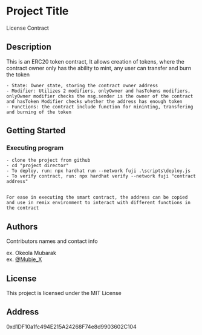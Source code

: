 # Project Title

License Contract

## Description

This is an ERC20 token contract, It allows creation of tokens, where the contract owner only has the ability to mint, any user can transfer and burn the token

    - State: Owner state, storing the contract owner address
    - Modifier: Utilizes 2 modifiers, onlyOwner and hasTokens modifiers, onlyOwner modifier checks the msg.sender is the owner of the contract and hasToken Modifier checks whether the address has enough token
    - Functions: the contract include function for mininting, transfering and burning of the token


## Getting Started

### Executing program
    - clone the project from github
    - cd "project director"
    - To deploy, run: npx hardhat run --network fuji .\scripts\deploy.js
    - To verify contract, run: npx hardhat verify --network fuji "contract address"


    For ease in executing the smart contract, the address can be copied and use in remix environment to interact with different functions in the contract

## Authors

Contributors names and contact info

ex. Okeola Mubarak  
ex. [@Mubie_X](https://twitter.com/mubie_X)


## License

This project is licensed under the MIT License 

## Address
0xd1DF10a1fc494E215A24268F74e8d9903602C104